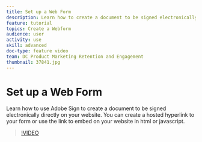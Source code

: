 ```yaml
---
title: Set up a Web Form
description: Learn how to create a document to be signed electronically directly on your website
feature: tutorial
topics: Create a Webform
audience: user
activity: use
skill: advanced
doc-type: feature video
team: DC Product Marketing Retention and Engagement
thumbnail: 37841.jpg
---
```


# Set up a Web Form

Learn how to use Adobe Sign to create a document to be signed electronically directly on your website. You can create a hosted hyperlink to your form or use the link to embed on your website in html or javascript.

>[!VIDEO](https://video.tv.adobe.com/v/37841?hidetitle=true)
